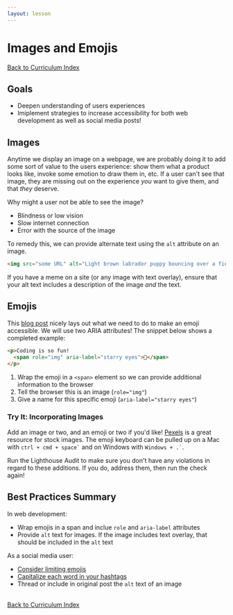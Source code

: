 ```yaml
---
layout: lesson
---
```


# Images and Emojis

<a href="../">Back to Curriculum Index</a>

## Goals

- Deepen understanding of users experiences
- Imiplement strategies to increase accessibility for both web development as well as social media posts!

## Images

Anytime we display an image on a webpage, we are probably doing it to add some sort of value to the users experience: show them what a product looks like, invoke some emotion to draw them in, etc. If a user can't see that image, they are missing out on the experience _you_ want to give them, and that _they_ deserve.

Why might a user not be able to see the image?
- Blindness or low vision
- Slow internet connection
- Error with the source of the image

To remedy this, we can provide alternate text using the `alt` attribute on an image.

```html
<img src="some URL" alt="Light brown labrador puppy bouncing over a field of yellow flowers" />
```

If you have a meme on a site (or any image with text overlay), ensure that your alt text includes a description of the image _and_ the text.

## Emojis

This [blog post](https://dev.to/finallynero/accessible-emojis--1pjh) nicely lays out what we need to do to make an emoji accessible. We will use two ARIA attributes! The snippet below shows a completed example:

```html
<p>Coding is so fun! 
  <span role="img" aria-label="starry eyes">🤩</span>
</p>
```

1. Wrap the emoji in a `<span>` element so we can provide additional information to the browser
2. Tell the browser this is an image (`role="img"`)
3. Give a name for this specific emoji (`aria-label="starry eyes"`)

<div class="try-it-new">
  <h3>Try It: Incorporating Images</h3>
  <p>Add an image or two, and an emoji or two if you'd like! <a href="https://www.pexels.com/" target="blank">Pexels</a> is a great resource for stock images. The emoji keyboard can be pulled up on a Mac with <code class="try-it-code">ctrl + cmd + space`</code> and on Windows with <code class="try-it-code">Windows + .`</code>.</p>
  <p>Run the Lighthouse Audit to make sure you don't have any violations in regard to these additions. If you do, address them, then run the check again!</p>
</div>

## Best Practices Summary

In web development:
- Wrap emojis in a span and inclue `role` and `aria-label` attributes
- Provide `alt` text for images. If the image includes text overlay, that should be included in the `alt` text

As a social media user:
- [Consider limiting emojis](https://twitter.com/aardrian/status/1159066496540319744?lang=en)
- [Capitalize each word in your hashtags](https://twitter.com/LareneLg/status/1271677933149536256)
- Thread or include in original post the `alt` text of an image

<br>
<a href="../">Back to Curriculum Index</a>
